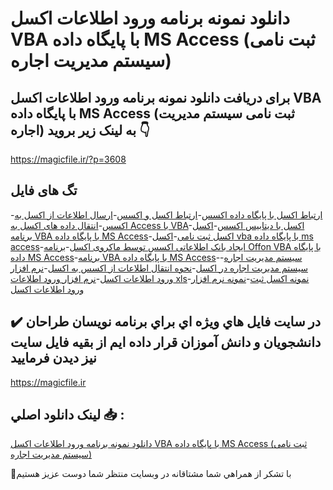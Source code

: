 # دانلود نمونه برنامه ورود اطلاعات اکسل VBA با پایگاه داده MS Access (ثبت نامی سیستم مدیریت اجاره)

## برای دریافت دانلود نمونه برنامه ورود اطلاعات اکسل VBA با پایگاه داده MS Access (ثبت نامی سیستم مدیریت اجاره) به لینک زیر بروید 👇

https://magicfile.ir/?p=3608

## تگ های فایل

-[ارتباط اكسل با پايگاه داده اكسس](https://magicfile.ir/product/%d8%a8%d8%b1%d9%86%d8%a7%d9%85%d9%87-%d9%88%d8%b1%d9%88%d8%af-%d8%a7%d8%b7%d9%84%d8%a7%d8%b9%d8%a7%d8%aa-%d8%a7%da%a9%d8%b3%d9%84-vba-%d8%a8%d8%a7-%d9%be%d8%a7%db%8c%da%af%d8%a7%d9%87-%d8%af%d8%a7%d8%af%d9%87-ms-access/)-[ارتباط اکسل و اکسس](https://magicfile.ir/product/%d8%a8%d8%b1%d9%86%d8%a7%d9%85%d9%87-%d9%88%d8%b1%d9%88%d8%af-%d8%a7%d8%b7%d9%84%d8%a7%d8%b9%d8%a7%d8%aa-%d8%a7%da%a9%d8%b3%d9%84-vba-%d8%a8%d8%a7-%d9%be%d8%a7%db%8c%da%af%d8%a7%d9%87-%d8%af%d8%a7%d8%af%d9%87-ms-access/)-[ارسال اطلاعات از اکسل به اکسس](https://magicfile.ir/product/%d8%a8%d8%b1%d9%86%d8%a7%d9%85%d9%87-%d9%88%d8%b1%d9%88%d8%af-%d8%a7%d8%b7%d9%84%d8%a7%d8%b9%d8%a7%d8%aa-%d8%a7%da%a9%d8%b3%d9%84-vba-%d8%a8%d8%a7-%d9%be%d8%a7%db%8c%da%af%d8%a7%d9%87-%d8%af%d8%a7%d8%af%d9%87-ms-access/)-[انتقال داده های اکسل به Access با VBA](https://magicfile.ir/product/%d8%a8%d8%b1%d9%86%d8%a7%d9%85%d9%87-%d9%88%d8%b1%d9%88%d8%af-%d8%a7%d8%b7%d9%84%d8%a7%d8%b9%d8%a7%d8%aa-%d8%a7%da%a9%d8%b3%d9%84-vba-%d8%a8%d8%a7-%d9%be%d8%a7%db%8c%da%af%d8%a7%d9%87-%d8%af%d8%a7%d8%af%d9%87-ms-access/)-[اکسل با دیتابیس اکسس](https://magicfile.ir/product/%d8%a8%d8%b1%d9%86%d8%a7%d9%85%d9%87-%d9%88%d8%b1%d9%88%d8%af-%d8%a7%d8%b7%d9%84%d8%a7%d8%b9%d8%a7%d8%aa-%d8%a7%da%a9%d8%b3%d9%84-vba-%d8%a8%d8%a7-%d9%be%d8%a7%db%8c%da%af%d8%a7%d9%87-%d8%af%d8%a7%d8%af%d9%87-ms-access/)-[اکسل برنامه VBA با پایگاه داده MS Access](https://magicfile.ir/product/%d8%a8%d8%b1%d9%86%d8%a7%d9%85%d9%87-%d9%88%d8%b1%d9%88%d8%af-%d8%a7%d8%b7%d9%84%d8%a7%d8%b9%d8%a7%d8%aa-%d8%a7%da%a9%d8%b3%d9%84-vba-%d8%a8%d8%a7-%d9%be%d8%a7%db%8c%da%af%d8%a7%d9%87-%d8%af%d8%a7%d8%af%d9%87-ms-access/)-[اکسل ثبت نامی](https://magicfile.ir/product/%d8%a8%d8%b1%d9%86%d8%a7%d9%85%d9%87-%d9%88%d8%b1%d9%88%d8%af-%d8%a7%d8%b7%d9%84%d8%a7%d8%b9%d8%a7%d8%aa-%d8%a7%da%a9%d8%b3%d9%84-vba-%d8%a8%d8%a7-%d9%be%d8%a7%db%8c%da%af%d8%a7%d9%87-%d8%af%d8%a7%d8%af%d9%87-ms-access/)-[اکسل vba با پایگاه داده ms access](https://magicfile.ir/product/%d8%a8%d8%b1%d9%86%d8%a7%d9%85%d9%87-%d9%88%d8%b1%d9%88%d8%af-%d8%a7%d8%b7%d9%84%d8%a7%d8%b9%d8%a7%d8%aa-%d8%a7%da%a9%d8%b3%d9%84-vba-%d8%a8%d8%a7-%d9%be%d8%a7%db%8c%da%af%d8%a7%d9%87-%d8%af%d8%a7%d8%af%d9%87-ms-access/)-[ایجاد بانک اطلاعاتی اکسس توسط ماکروی اکسل](https://magicfile.ir/product/%d8%a8%d8%b1%d9%86%d8%a7%d9%85%d9%87-%d9%88%d8%b1%d9%88%d8%af-%d8%a7%d8%b7%d9%84%d8%a7%d8%b9%d8%a7%d8%aa-%d8%a7%da%a9%d8%b3%d9%84-vba-%d8%a8%d8%a7-%d9%be%d8%a7%db%8c%da%af%d8%a7%d9%87-%d8%af%d8%a7%d8%af%d9%87-ms-access/)-[برنامه Offon VBA با پایگاه داده MS Access](https://magicfile.ir/product/%d8%a8%d8%b1%d9%86%d8%a7%d9%85%d9%87-%d9%88%d8%b1%d9%88%d8%af-%d8%a7%d8%b7%d9%84%d8%a7%d8%b9%d8%a7%d8%aa-%d8%a7%da%a9%d8%b3%d9%84-vba-%d8%a8%d8%a7-%d9%be%d8%a7%db%8c%da%af%d8%a7%d9%87-%d8%af%d8%a7%d8%af%d9%87-ms-access/)-[برنامه VBA با پایگاه داده MS Access](https://magicfile.ir/product/%d8%a8%d8%b1%d9%86%d8%a7%d9%85%d9%87-%d9%88%d8%b1%d9%88%d8%af-%d8%a7%d8%b7%d9%84%d8%a7%d8%b9%d8%a7%d8%aa-%d8%a7%da%a9%d8%b3%d9%84-vba-%d8%a8%d8%a7-%d9%be%d8%a7%db%8c%da%af%d8%a7%d9%87-%d8%af%d8%a7%d8%af%d9%87-ms-access/)-[سیستم مدیریت اجاره](https://magicfile.ir/product/%d8%a8%d8%b1%d9%86%d8%a7%d9%85%d9%87-%d9%88%d8%b1%d9%88%d8%af-%d8%a7%d8%b7%d9%84%d8%a7%d8%b9%d8%a7%d8%aa-%d8%a7%da%a9%d8%b3%d9%84-vba-%d8%a8%d8%a7-%d9%be%d8%a7%db%8c%da%af%d8%a7%d9%87-%d8%af%d8%a7%d8%af%d9%87-ms-access/)-[سیستم مدیریت اجاره در اکسل](https://magicfile.ir/product/%d8%a8%d8%b1%d9%86%d8%a7%d9%85%d9%87-%d9%88%d8%b1%d9%88%d8%af-%d8%a7%d8%b7%d9%84%d8%a7%d8%b9%d8%a7%d8%aa-%d8%a7%da%a9%d8%b3%d9%84-vba-%d8%a8%d8%a7-%d9%be%d8%a7%db%8c%da%af%d8%a7%d9%87-%d8%af%d8%a7%d8%af%d9%87-ms-access/)-[نحوه انتقال اطلاعات از اکسس به اکسل](https://magicfile.ir/product/%d8%a8%d8%b1%d9%86%d8%a7%d9%85%d9%87-%d9%88%d8%b1%d9%88%d8%af-%d8%a7%d8%b7%d9%84%d8%a7%d8%b9%d8%a7%d8%aa-%d8%a7%da%a9%d8%b3%d9%84-vba-%d8%a8%d8%a7-%d9%be%d8%a7%db%8c%da%af%d8%a7%d9%87-%d8%af%d8%a7%d8%af%d9%87-ms-access/)-[نرم افزار ورود اطلاعات اکسل](https://magicfile.ir/product/%d8%a8%d8%b1%d9%86%d8%a7%d9%85%d9%87-%d9%88%d8%b1%d9%88%d8%af-%d8%a7%d8%b7%d9%84%d8%a7%d8%b9%d8%a7%d8%aa-%d8%a7%da%a9%d8%b3%d9%84-vba-%d8%a8%d8%a7-%d9%be%d8%a7%db%8c%da%af%d8%a7%d9%87-%d8%af%d8%a7%d8%af%d9%87-ms-access/)-[نرم افزار ورود اطلاعات xls](https://magicfile.ir/product/%d8%a8%d8%b1%d9%86%d8%a7%d9%85%d9%87-%d9%88%d8%b1%d9%88%d8%af-%d8%a7%d8%b7%d9%84%d8%a7%d8%b9%d8%a7%d8%aa-%d8%a7%da%a9%d8%b3%d9%84-vba-%d8%a8%d8%a7-%d9%be%d8%a7%db%8c%da%af%d8%a7%d9%87-%d8%af%d8%a7%d8%af%d9%87-ms-access/)-[نمونه اکسل ثبت](https://magicfile.ir/product/%d8%a8%d8%b1%d9%86%d8%a7%d9%85%d9%87-%d9%88%d8%b1%d9%88%d8%af-%d8%a7%d8%b7%d9%84%d8%a7%d8%b9%d8%a7%d8%aa-%d8%a7%da%a9%d8%b3%d9%84-vba-%d8%a8%d8%a7-%d9%be%d8%a7%db%8c%da%af%d8%a7%d9%87-%d8%af%d8%a7%d8%af%d9%87-ms-access/)-[نمونه نرم افزار ورود اطلاعات اکسل](https://magicfile.ir/product/%d8%a8%d8%b1%d9%86%d8%a7%d9%85%d9%87-%d9%88%d8%b1%d9%88%d8%af-%d8%a7%d8%b7%d9%84%d8%a7%d8%b9%d8%a7%d8%aa-%d8%a7%da%a9%d8%b3%d9%84-vba-%d8%a8%d8%a7-%d9%be%d8%a7%db%8c%da%af%d8%a7%d9%87-%d8%af%d8%a7%d8%af%d9%87-ms-access/)

## ✔️ در سايت فايل هاي ويژه اي براي برنامه نويسان طراحان دانشجويان و دانش آموزان قرار داده ايم از بقيه فايل سايت نيز ديدن فرماييد

https://magicfile.ir


## لينک دانلود اصلي 📥 :

[دانلود نمونه برنامه ورود اطلاعات اکسل VBA با پایگاه داده MS Access (ثبت نامی سیستم مدیریت اجاره)](https://magicfile.ir/product/%d8%a8%d8%b1%d9%86%d8%a7%d9%85%d9%87-%d9%88%d8%b1%d9%88%d8%af-%d8%a7%d8%b7%d9%84%d8%a7%d8%b9%d8%a7%d8%aa-%d8%a7%da%a9%d8%b3%d9%84-vba-%d8%a8%d8%a7-%d9%be%d8%a7%db%8c%da%af%d8%a7%d9%87-%d8%af%d8%a7%d8%af%d9%87-ms-access/) 


🙏با تشکر از همراهي شما مشتاقانه در وبسایت منتظر شما دوست عزیز هستیم

